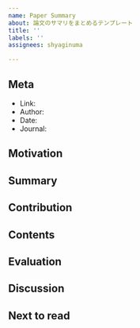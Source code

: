 ```yaml
---
name: Paper Summary
about: 論文のサマリをまとめるテンプレート
title: ''
labels: ''
assignees: shyaginuma

---
```


## Meta
 
* Link: 
* Author: 
* Date: 
* Journal: 

## Motivation
<!-- この文献に何を期待しているのか -->


## Summary
<!-- どんなものか、著者がやりたかったものは何か -->


## Contribution
<!-- この論文の貢献はどのようなことか -->


## Contents
<!-- コアとなっている部分はどこか、またその技術の詳細 -->


## Evaluation
<!-- 手法などの場合、どのように検証されているか -->

## Discussion
<!-- 論文の中で明確に語られていない部分や感想など -->


## Next to read
<!-- 次に何を読むのか -->
